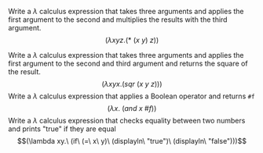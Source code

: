 Write a $\lambda$ calculus expression that takes three arguments and applies the first argument to the second and multiplies the results with the third argument.$$(\lambda xyz. (*\ (x\ y)\ z))$$

Write a $\lambda$ calculus expression that takes three arguments and applies the first argument to the second and third argument and returns the square of the result. $$(\lambda xyx. (sqr\ (x\ y\ z)))$$
Write a $\lambda$ calculus expression that applies a Boolean operator and returns `#f`$$(\lambda x.\ (and\ x\ \#f))$$
Write a $\lambda$ calculus expression that checks equality between two numbers and prints "true" if they are equal $$(\lambda xy.\ (if\ (=\ x\ y)\ (displayln\ "true")\ (displayln\ "false")))$$
